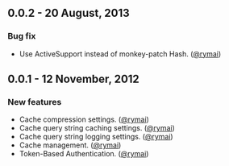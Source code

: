 ## 0.0.2 - 20 August, 2013

### Bug fix

- Use ActiveSupport instead of monkey-patch Hash. ([@rymai][])

## 0.0.1 - 12 November, 2012

### New features

- Cache compression settings. ([@rymai][])
- Cache query string caching settings. ([@rymai][])
- Cache query string logging settings. ([@rymai][])
- Cache management. ([@rymai][])
- Token-Based Authentication. ([@rymai][])

<!--- The following link definition list is generated by PimpMyChangelog --->
[@rymai]: https://github.com/rymai
